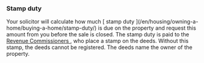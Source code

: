 ###  Stamp duty  

Your solicitor will calculate how much [ stamp duty ](/en/housing/owning-a-
home/buying-a-home/stamp-duty/) is due on the property and request this amount
from you before the sale is closed. The stamp duty is paid to the [ Revenue
Commissioners ](http://www.revenue.ie/) , who place a stamp on the deeds.
Without this stamp, the deeds cannot be registered. The deeds name the owner
of the property.
